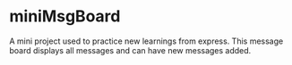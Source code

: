 # miniMsgBoard

A mini project used to practice new learnings from express.
This message board displays all messages and can have new messages added.
